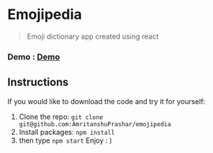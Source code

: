 # Emojipedia
 > Emoji dictionary app created using react


### Demo : [Demo](https://amritanshuprashar.github.io/emojipedia/)

## Instructions

If you would like to download the code and try it for yourself:

1. Clone the repo: `git clone git@github.com:AmritanshuPrashar/emojipedia`
2. Install packages: `npm install`
3. then type `npm start` 
 Enjoy : )
 
 





